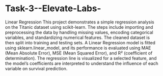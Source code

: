 # Task-3--Elevate-Labs-
Linear Regression
This project demonstrates a simple regression analysis on the Titanic dataset using scikit-learn. The steps include importing and preprocessing the data by handling missing values, encoding categorical variables, and standardizing numerical features. The cleaned dataset is then split into training and testing sets. A Linear Regression model is fitted using sklearn.linear_model, and its performance is evaluated using MAE (Mean Absolute Error), MSE (Mean Squared Error), and R² (coefficient of determination). The regression line is visualized for a selected feature, and the model’s coefficients are interpreted to understand the influence of each variable on survival prediction.
